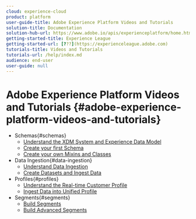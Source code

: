 ```yaml
---
cloud: experience-cloud
product: platform
user-guide-title: Adobe Experience Platform Videos and Tutorials
solution-title: Documentation
solution-hub-url: https://www.adobe.io/apis/experienceplatform/home.html
getting-started-title: Experience League
getting-started-url: [???](https://experienceleague.adobe.com)
tutorials-title: Videos and Tutorials
tutorials-url: /help/index.md
audience: end-user
user-guide: null
---
```


# Adobe Experience Platform Videos and Tutorials {#adobe-experience-platform-videos-and-tutorials}

+ Schemas{#schemas}
  + [Understand the XDM System and Experience Data Model](schemas/xdm-system-and-experience-data-model-feature-video-understand.md)
  + [Create your first Schema](schemas/schemas-feature-video-use.md)
  + [Create your own Mixins and Classes](schemas/mixins-and-classes-feature-video-use.md)
+ Data Ingestion{#data-ingestion}
  + [Understand Data Ingestion](datasets/data-ingestion-feature-video-understand.md)
  + [Create Datasets and Ingest Data](datasets/datasets-feature-video-use.md)
+ Profiles{#profiles}
  + [Understand the Real-time Customer Profile](profiles/real-time-customer-profile-feature-video-understand.md)
  + [Ingest Data into Unified Profile](profiles/data-ingestion-into-profile-feature-video-use.md)
+ Segments{#segments}
  + [Build Segments](segments/segmentation-feature-video-use.md)
  + [Build Advanced Segments](segments/advanced-segmentation-feature-video-use.md)